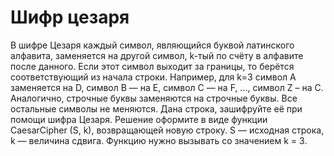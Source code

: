 # Шифр цезаря
В шифре Цезаря каждый символ, являющийся буквой латинского алфавита, заменяется на другой символ, k-тый по счёту в алфавите после данного. Если этот символ выходит за границы, то берётся соответствующий из начала строки. Например, для k=3 символ A заменяется на D, символ B — на E, символ C — на F, ..., символ Z – на C. Аналогично, строчные буквы заменяются на строчные буквы. Все остальные символы не меняются.
Дана строка, зашифруйте её при помощи шифра Цезаря. Решение оформите в виде функции CaesarCipher (S, k), возвращающей новую строку. S — исходная строка, k — величина сдвига. Функцию нужно вызывать со значением k = 3.
